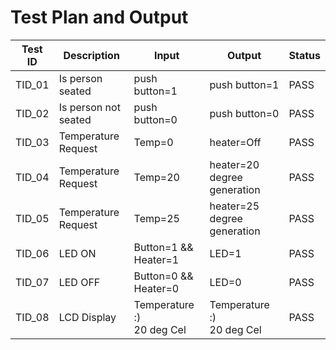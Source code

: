 # Test Plan and Output

|  Test ID | Description  | Input  | Output  | Status |
|---|---|---|---|---|
| TID_01  | Is person seated  | push button=1| push button=1| PASS  |
| TID_02  | Is person not seated  | push button=0| push button=0 | PASS  |
| TID_03  | Temperature Request | Temp=0| heater=Off | PASS  |
| TID_04  | Temperature Request | Temp=20| heater=20 degree generation | PASS  |
| TID_05  | Temperature Request | Temp=25| heater=25 degree generation | PASS  |
| TID_06  | LED ON | Button=1 && Heater=1| LED=1 | PASS  |
| TID_07  | LED OFF | Button=0 && Heater=0| LED=0 | PASS  |
| TID_08  | LCD Display | Temperature :)<br />20 deg Cel| Temperature :)<br />20 deg Cel| PASS  |
